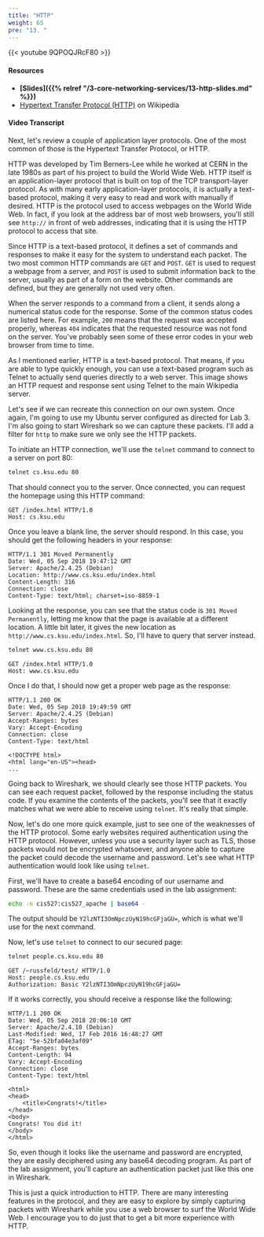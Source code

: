 ```yaml
---
title: "HTTP"
weight: 65
pre: "13. "
---
```


{{< youtube 9QPOQJRcF80 >}}

#### Resources

* **[Slides]({{% relref "/3-core-networking-services/13-http-slides.md"  %}})**
* [Hypertext Transfer Protocol (HTTP)](https://en.wikipedia.org/wiki/Hypertext_Transfer_Protocol) on Wikipedia

#### Video Transcript

Next, let's review a couple of application layer protocols. One of the most common of those is the Hypertext Transfer Protocol, or HTTP.

HTTP was developed by Tim Berners-Lee while he worked at CERN in the late 1980s as part of his project to build the World Wide Web. HTTP itself is an application-layer protocol that is built on top of the TCP transport-layer protocol. As with many early application-layer protocols, it is actually a text-based protocol, making it very easy to read and work with manually if desired. HTTP is the protocol used to access webpages on the World Wide Web. In fact, if you look at the address bar of most web browsers, you'll still see `http://` in front of web addresses, indicating that it is using the HTTP protocol to access that site.

Since HTTP is a text-based protocol, it defines a set of commands and responses to make it easy for the system to understand each packet. The two most common HTTP commands are `GET` and `POST`. `GET` is used to request a webpage from a server, and `POST` is used to submit information back to the server, usually as part of a form on the website. Other commands are defined, but they are generally not used very often.

When the server responds to a command from a client, it sends along a numerical status code for the response. Some of the common status codes are listed here. For example, `200` means that the request was accepted properly, whereas `404` indicates that the requested resource was not fond on the server. You've probably seen some of these error codes in your web browser from time to time.

As I mentioned earlier, HTTP is a text-based protocol. That means, if you are able to type quickly enough, you can use a text-based program such as Telnet to actually send queries directly to a web server. This image shows an HTTP request and response sent using Telnet to the main Wikipedia server.

Let's see if we can recreate this connection on our own system. Once again, I'm going to use my Ubuntu server configured as directed for Lab 3. I'm also going to start Wireshark so we can capture these packets. I'll add a filter for `http` to make sure we only see the HTTP packets.

To initiate an HTTP connection, we'll use the `telnet` command to connect to a server on port 80:

```bash
telnet cs.ksu.edu 80
```

That should connect you to the server. Once connected, you can request the homepage using this HTTP command:

```http
GET /index.html HTTP/1.0
Host: cs.ksu.edu

```

Once you leave a blank line, the server should respond. In this case, you should get the following headers in your response:

```http
HTTP/1.1 301 Moved Permanently
Date: Wed, 05 Sep 2018 19:47:12 GMT
Server: Apache/2.4.25 (Debian)
Location: http://www.cs.ksu.edu/index.html
Content-Length: 316
Connection: close
Content-Type: text/html; charset=iso-8859-1
```

Looking at the response, you can see that the status code is `301 Moved Permanently`, letting me know that the page is available at a different location. A little bit later, it gives the new location as `http://www.cs.ksu.edu/index.html`. So, I'll have to query that server instead.

```bash
telnet www.cs.ksu.edu 80
```

```http
GET /index.html HTTP/1.0
Host: www.cs.ksu.edu

```

Once I do that, I should now get a proper web page as the response:

```http
HTTP/1.1 200 OK
Date: Wed, 05 Sep 2018 19:49:59 GMT
Server: Apache/2.4.25 (Debian)
Accept-Ranges: bytes
Vary: Accept-Encoding
Connection: close
Content-Type: text/html

<!DOCTYPE html>
<html lang="en-US"><head>
...
```

Going back to Wireshark, we should clearly see those HTTP packets. You can see each request packet, followed by the response including the status code. If you examine the contents of the packets, you'll see that it exactly matches what we were able to receive using `telnet`. It's really that simple.

Now, let's do one more quick example, just to see one of the weaknesses of the HTTP protocol. Some early websites required authentication using the HTTP protocol. However, unless you use a security layer such as TLS, those packets would not be encrypted whatsoever, and anyone able to capture the packet could decode the username and password. Let's see what HTTP authentication would look like using `telnet`.

First, we'll have to create a base64 encoding of our username and password. These are the same credentials used in the lab assignment:

```bash
echo -n cis527:cis527_apache | base64 -
```

The output should be `Y2lzNTI3OmNpczUyN19hcGFjaGU=`, which is what we'll use for the next command.

Now, let's use `telnet` to connect to our secured page:

```bash
telnet people.cs.ksu.edu 80
```

```http
GET /~russfeld/test/ HTTP/1.0
Host: people.cs.ksu.edu
Authorization: Basic Y2lzNTI3OmNpczUyN19hcGFjaGU=

```

If it works correctly, you should receive a response like the following:

```http
HTTP/1.1 200 OK
Date: Wed, 05 Sep 2018 20:06:10 GMT
Server: Apache/2.4.10 (Debian)
Last-Modified: Wed, 17 Feb 2016 16:48:27 GMT
ETag: "5e-52bfa04e3af09"
Accept-Ranges: bytes
Content-Length: 94
Vary: Accept-Encoding
Connection: close
Content-Type: text/html

<html>
<head>
	<title>Congrats!</title>
</head>
<body>
Congrats! You did it!
</body>
</html>
```

So, even though it looks like the username and password are encrypted, they are easily deciphered using any base64 decoding program. As part of the lab assignment, you'll capture an authentication packet just like this one in Wireshark.

This is just a quick introduction to HTTP. There are many interesting features in the protocol, and they are easy to explore by simply capturing packets with Wireshark while you use a web browser to surf the World Wide Web. I encourage you to do just that to get a bit more experience with HTTP.
